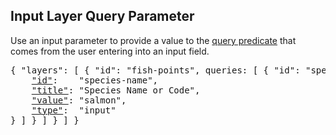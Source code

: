 ## Input Layer Query Parameter

Use an input parameter to provide a value to the [query predicate](#layer-query-predicate) that comes from the user entering into an input field.

<pre>
{ "layers": [ { "id": "fish-points", queries: [ { "id": "species", parameters: [ {
    <a href="#id-layer-query-parameter"         >"id"</a>:    "species-name",
    <a href="#title-layer-query-parameter"      >"title"</a>: "Species Name or Code",
    <a href="#value-layer-query-parameter"      >"value"</a>: "salmon",
    <a href="#type-layer-query-parameter"       >"type"</a>:  "input"
} ] } ] } ] }
</pre>


